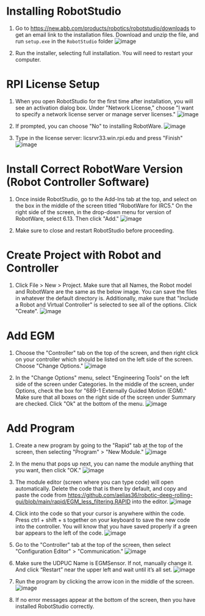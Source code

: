 # Installing RobotStudio
1. Go to https://new.abb.com/products/robotics/robotstudio/downloads to get an email link to the installation files. Download and unzip the file, and run `setup.exe` in the `RobotStudio` folder
![image](https://user-images.githubusercontent.com/4022499/213512053-987b86d9-b725-41af-b4e0-c4338c3761fa.png)

2. Run the installer, selecting full installation. You will need to restart your computer.

# RPI License Setup
1. When you open RobotStudio for the first time after installation, you will see an activation dialog box. Under "Network License," choose "I want to specify a network license server or manage server licenses."
![image](https://user-images.githubusercontent.com/123105763/213563150-cc7e31fc-8891-4f6a-81d3-8a0e6d73d983.png)

2. If prompted, you can choose "No" to installing RobotWare.
![image](https://user-images.githubusercontent.com/123105763/213565512-49bb251e-5ab6-4cfa-a765-036bc0f3b68c.png)

3. Type in the license server: licsrvr33.win.rpi.edu and press "Finish"
![image](https://user-images.githubusercontent.com/123105763/213564529-55114ac5-2357-4f34-a6bc-b16ce99364f5.png)

# Install Correct RobotWare Version (Robot Controller Software)
1. Once inside RobotStudio, go to the Add-Ins tab at the top, and select on the box in the middle of the screen titled "RobotWare for IRC5." On the right side of the screen, in the drop-down menu for version of RobotWare, select 6.13. Then click "Add." 
![image](https://user-images.githubusercontent.com/123105763/213566326-4254f93c-8fa1-43a2-9fb4-1d90c60b0716.png)

2. Make sure to close and restart RobotStudio before proceeding.

# Create Project with Robot and Controller
1. Click File > New > Project. Make sure that all Names, the Robot model and RobotWare are the same as the below image. You can save the files in whatever the default directory is. Additionally, make sure that "Include a Robot and Virtual Controller" is selected to see all of the options. Click "Create".
![image](https://user-images.githubusercontent.com/123105763/213567148-8cad9fe1-238a-4868-a670-62613fb76d4f.png)

# Add EGM
1. Choose the "Controller" tab on the top of the screen, and then right click on your controller which should be listed on the left side of the screen. Choose "Change Options."
![image](https://user-images.githubusercontent.com/123105763/213568324-f554c90f-6173-4d0e-ad05-10fbb38f5c52.png)

2. In the "Change Options" menu, select "Engineering Tools" on the left side of the screen under Categories. In the middle of the screen, under Options, check the box for "689-1 Externally Guided Motion (EGM)." Make sure that all boxes on the right side of the screen under Summary are checked. Click "Ok" at the bottom of the menu.
![image](https://user-images.githubusercontent.com/123105763/213568413-0dc9314d-20a5-4254-b665-abedf126cf0f.png)

# Add Program
1. Create a new program by going to the "Rapid" tab at the top of the screen, then selecting "Program" > "New Module." 
![image](https://user-images.githubusercontent.com/123105763/213569029-6b893fe2-ebaa-452e-8069-b8e96ed2faea.png)

2. In the menu that pops up next, you can name the module anything that you want, then click "OK."
![image](https://user-images.githubusercontent.com/123105763/213569230-99c2337d-1a24-40fa-a4e6-84111407a76c.png)

3. The module editor (screen where you can type code) will open automatically. Delete the code that is there by default, and copy and paste the code from https://github.com/aelias36/robotic-deep-rolling-gui/blob/main/rapid/EGM_less_filtering.RAPID into the editor. 
![image](https://user-images.githubusercontent.com/123105763/213569669-5f6cca12-e5a1-47c2-82ac-8a8de7dedd71.png)

4. Click into the code so that your cursor is anywhere within the code. Press ctrl + shift + s together on your keyboard to save the new code into the controller. You will know that you have saved properly if a green bar appears to the left of the code.
![image](https://user-images.githubusercontent.com/123105763/213569970-4d55d683-e6e0-4ea1-a8d8-2768c1070251.png)

5. Go to the "Controller" tab at the top of the screen, then select "Configuration Editor" > "Communication." 
![image](https://user-images.githubusercontent.com/123105763/213570498-7874732a-b74b-4241-acbc-c9ae411d376d.png)

6. Make sure the UDPUC Name is EGMSensor. If not, manually change it. And click “Restart” near the upper left and wait until it’s all set.
![image](https://user-images.githubusercontent.com/123105763/213570655-86622920-a5ba-4e6b-8dbd-e18cb146767f.png)

7. Run the program by clicking the arrow icon in the middle of the screen.
![image](https://user-images.githubusercontent.com/123105763/213570815-d593cbfe-e116-41a6-85de-18f3c8674c98.png)

8. If no error messages appear at the bottom of the screen, then you have installed RobotStudio correctly.
